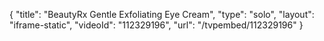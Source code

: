 {
    "title": "BeautyRx Gentle Exfoliating Eye Cream",
    "type": "solo",
    "layout": "iframe-static",
    "videoId": "112329196",
    "url": "\/tvpembed\/112329196"
}